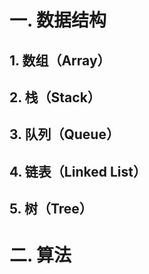 # 一. 数据结构

## 1. 数组（Array）

## 2. 栈（Stack）

## 3. 队列（Queue）

## 4. 链表（Linked List）

## 5. 树（Tree）

# 二. 算法